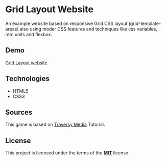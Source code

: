 # Grid Layout Website

An example website based on responsive Grid CSS layout (grid-template-areas) also using moder CSS features and techniques like css variables, rem units and flexbox.

## Demo

[Grid Layout website](https://tarnowski-git.github.io/grid_layout_website/)

## Technologies

-   HTML5
-   CSS3

## Sources

This game is based on [Traversy Media](https://www.youtube.com/channel/UC29ju8bIPH5as8OGnQzwJyA) Tutorial.

## License

This project is licensed under the terms of the [**MIT**](https://github.com/tarnowski-git/grid_layout_website/blob/master/LICENSE) license.
